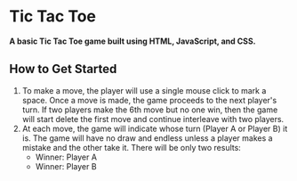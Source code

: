# Tic Tac Toe

**A basic Tic Tac Toe game built using HTML, JavaScript, and CSS.**

## How to Get Started
1. To make a move, the player will use a single mouse click to mark a space. Once a move is made, the game proceeds to the next player's turn. If two players make the 6th move but no one win, then the game will start delete the first move and continue interleave with two players.
2. At each move, the game will indicate whose turn (Player A or Player B) it is. The game will have no draw and endless unless a player makes a mistake and the other take it. There will be only two results:
   * Winner: Player A
   * Winner: Player B